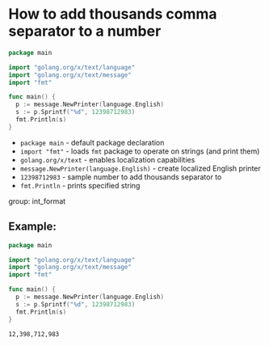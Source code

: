 # How to add thousands comma separator to a number

```go
package main

import "golang.org/x/text/language"
import "golang.org/x/text/message"
import "fmt"

func main() {
  p := message.NewPrinter(language.English)
  s := p.Sprintf("%d", 12398712983)
  fmt.Println(s)
}
```

- `package main` - default package declaration
- `import "fmt"` - loads `fmt` package to operate on strings (and print them)
- `golang.org/x/text` - enables localization capabilities
- `message.NewPrinter(language.English)` - create localized English printer
- `12398712983` - sample number to add thousands separator to
- `fmt.Println` - prints specified string

group: int_format

## Example: 
```go
package main

import "golang.org/x/text/language"
import "golang.org/x/text/message"
import "fmt"

func main() {
  p := message.NewPrinter(language.English)
  s := p.Sprintf("%d", 12398712983)
  fmt.Println(s)
}
```
```
12,398,712,983

```

